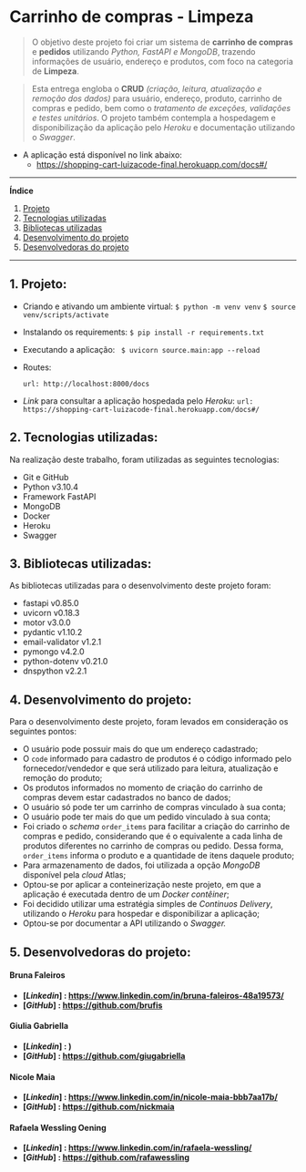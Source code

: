 # Carrinho de compras - Limpeza

> O objetivo deste projeto foi criar um sistema de **carrinho de compras** e **pedidos** utilizando _Python, FastAPI e MongoDB_, trazendo informações de usuário, endereço e produtos, com foco na categoria de **Limpeza**.

> Esta entrega engloba o **CRUD** _(criação, leitura, atualização e remoção dos dados)_ para usuário, endereço, produto, carrinho de compras e pedido, bem como o _tratamento de exceções, validações e testes unitários_. O projeto também contempla a hospedagem e disponibilização da aplicação pelo _Heroku_ e documentação utilizando o _Swagger_.

- A aplicação está disponível no link abaixo:
  - https://shopping-cart-luizacode-final.herokuapp.com/docs#/

---

**Índice**

1.  [Projeto](#statusprojeto)
2.  [Tecnologias utilizadas](#tecnoutilizadas)
3.  [Bibliotecas utilizadas](#bibliotecasutilizadas)
4.  [Desenvolvimento do projeto](#desenvolvimentoprojeto)
5.  [Desenvolvedoras do projeto](#desenvolvedoras)

---

<div id='statusprojeto'/>

## 1. Projeto:

- Criando e ativando um ambiente virtual:
  `$ python -m venv venv`
  `$ source venv/scripts/activate`

- Instalando os requirements:
  `$ pip install -r requirements.txt`

- Executando a aplicação:
  ` $ uvicorn source.main:app --reload`

- Routes:

  `url: http://localhost:8000/docs`

- _Link_ para consultar a aplicação hospedada pelo _Heroku_:
  `url: https://shopping-cart-luizacode-final.herokuapp.com/docs#/`

<div id='tecnoutilizadas'/>

## 2. Tecnologias utilizadas:

Na realização deste trabalho, foram utilizadas as seguintes tecnologias:

- Git e GitHub
- Python v3.10.4
- Framework FastAPI
- MongoDB
- Docker
- Heroku
- Swagger

<div id='bibliotecasutilizadas'/>

## 3. Bibliotecas utilizadas:

As bibliotecas utilizadas para o desenvolvimento deste projeto foram:

- fastapi v0.85.0
- uvicorn v0.18.3
- motor v3.0.0
- pydantic v1.10.2
- email-validator v1.2.1
- pymongo v4.2.0
- python-dotenv v0.21.0
- dnspython v2.2.1

<div id='desenvolvimentoprojeto'/>

## 4. Desenvolvimento do projeto:

Para o desenvolvimento deste projeto, foram levados em consideração os seguintes pontos:

- O usuário pode possuir mais do que um endereço cadastrado;
- O `code` informado para cadastro de produtos é o código informado pelo fornecedor/vendedor e que será utilizado para leitura, atualização e remoção do produto;
- Os produtos informados no momento de criação do carrinho de compras devem estar cadastrados no banco de dados;
- O usuário só pode ter um carrinho de compras vinculado à sua conta;
- O usuário pode ter mais do que um pedido vinculado à sua conta;
- Foi criado o _schema_ `order_items` para facilitar a criação do carrinho de compras e pedido, considerando que é o equivalente a cada linha de produtos diferentes no carrinho de compras ou pedido. Dessa forma, `order_items` informa o produto e a quantidade de itens daquele produto;
- Para armazenamento de dados, foi utilizada a opção _MongoDB_ disponível pela _cloud_ Atlas;
- Optou-se por aplicar a conteinerização neste projeto, em que a aplicação é executada dentro de um _Docker contêiner_;
- Foi decidido utilizar uma estratégia simples de _Continuos Delivery_, utilizando o _Heroku_ para hospedar e disponibilizar a aplicação;
- Optou-se por documentar a API utilizando o _Swagger._

<div id='desenvolvedoras'/>

## 5. Desenvolvedoras do projeto:

#### **Bruna Faleiros**

- **[*Linkedin*] : https://www.linkedin.com/in/bruna-faleiros-48a19573/**
- **[*GitHub*] : https://github.com/brufis**

#### **Giulia Gabriella**

- **[*Linkedin*] : )**
- **[*GitHub*] : https://github.com/giugabriella**

#### **Nicole Maia**

- **[*Linkedin*] : https://www.linkedin.com/in/nicole-maia-bbb7aa17b/**
- **[*GitHub*] : https://github.com/nickmaia**

#### **Rafaela Wessling Oening**

- **[*Linkedin*] : https://www.linkedin.com/in/rafaela-wessling/**
- **[*GitHub*] : https://github.com/rafawessling**
